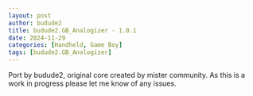```yaml
---
layout: post
author: budude2
title: budude2.GB_Analogizer - 1.0.1
date: 2024-11-29
categories: [Handheld, Game Boy]
tags: [budude2.GB_Analogizer]
---
```

Port by budude2, original core created by mister community. As this is a work in progress please let me know of any issues.
